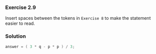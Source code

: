 ### Exercise 2.9
Insert spaces between the tokens in `Exercise 8` to make the statement easier to read.

### Solution

```c
answer = ( 3 * q - p * p ) / 3;
```

